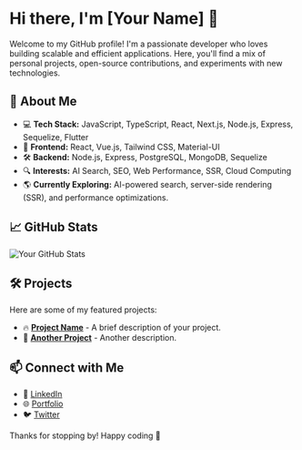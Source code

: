 # Hi there, I'm [Your Name] 👋

Welcome to my GitHub profile! I'm a passionate developer who loves building scalable and efficient applications. Here, you'll find a mix of personal projects, open-source contributions, and experiments with new technologies.

## 🚀 About Me
- 💻 **Tech Stack:** JavaScript, TypeScript, React, Next.js, Node.js, Express, Sequelize, Flutter
- 🎨 **Frontend:** React, Vue.js, Tailwind CSS, Material-UI
- 🛠 **Backend:** Node.js, Express, PostgreSQL, MongoDB, Sequelize
- 🔍 **Interests:** AI Search, SEO, Web Performance, SSR, Cloud Computing
- 🌎 **Currently Exploring:** AI-powered search, server-side rendering (SSR), and performance optimizations.

## 📈 GitHub Stats
![Your GitHub Stats](https://github-readme-stats.vercel.app/api?username=your-username&show_icons=true&theme=radical)

## 🛠️ Projects
Here are some of my featured projects:
- 🔥 **[Project Name](https://github.com/your-username/project)** - A brief description of your project.
- 🚀 **[Another Project](https://github.com/your-username/project)** - Another description.

## 📫 Connect with Me
- 💼 [LinkedIn](https://www.linkedin.com/in/your-profile)
- 🌐 [Portfolio](https://your-portfolio.com)
- 🐦 [Twitter](https://twitter.com/your-handle)

Thanks for stopping by! Happy coding 🚀


